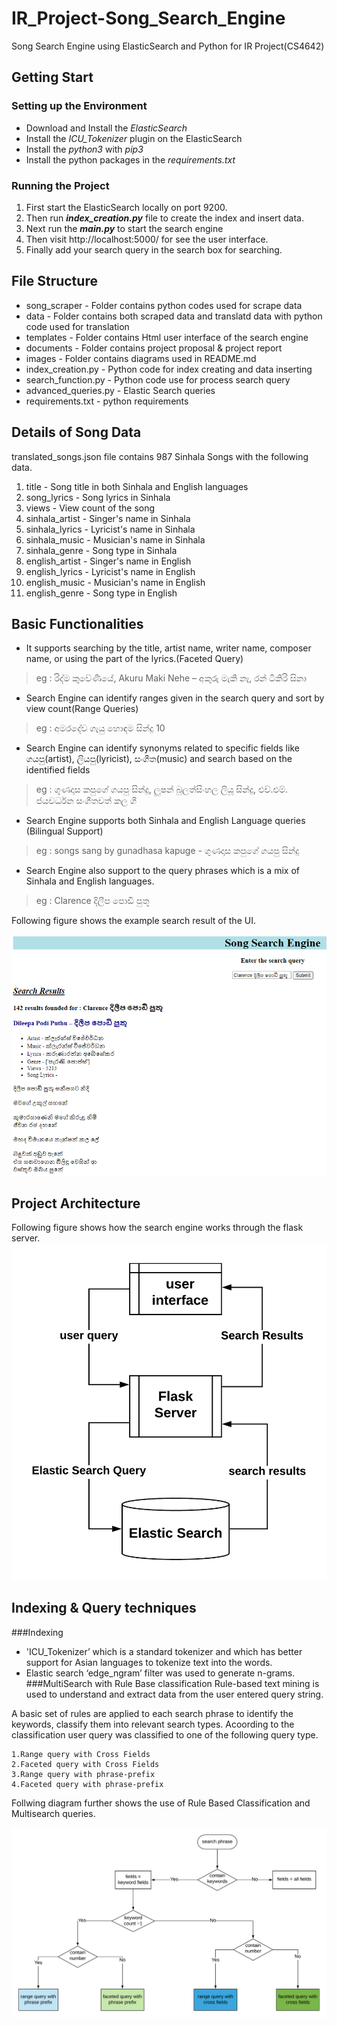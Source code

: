 # IR_Project-Song_Search_Engine
Song Search Engine using ElasticSearch and Python for IR Project(CS4642)

## Getting Start
### Setting up the Environment
* Download and Install the _ElasticSearch_
* Install the _ICU_Tokenizer_ plugin on the ElasticSearch
* Install the _python3_ with _pip3_
* Install the python packages in the _requirements.txt_

### Running the Project
1. First start the ElasticSearch locally on port 9200.
2. Then run **_index_creation.py_** file to create the index and insert data.
3. Next run the **_main.py_** to start the search engine
4. Then visit http://localhost:5000/ for see the user interface.
5. Finally add your search query in the search box for searching.

## File Structure
* song_scraper - Folder contains python codes used for scrape data
* data - Folder contains both scraped data and translatd data with python code used for translation
* templates - Folder contains Html user interface of the search engine
* documents - Folder contains project proposal & project report
* images - Folder contains diagrams used in README.md
* index_creation.py - Python code for index creating and data inserting
* search_function.py - Python code use for process search query
* advanced_queries.py - Elastic Search queries
* requirements.txt - python requirements 

## Details of Song Data
translated_songs.json file contains 987 Sinhala Songs with the following data.
1. title - Song title in both Sinhala and English languages
2. song_lyrics - Song lyrics in Sinhala
3. views - View count of the song
4. sinhala_artist - Singer's name in Sinhala
5. sinhala_lyrics - Lyricist's name in Sinhala
6. sinhala_music - Musician's name in Sinhala
7. sinhala_genre - Song type in Sinhala
8. english_artist - Singer's name in English
9. english_lyrics - Lyricist's name in English
10. english_music - Musician's name in English
11. english_genre - Song type in English

## Basic Functionalities
* It supports searching by the title, artist
name, writer name, composer name, or using the part of the lyrics.(Faceted Query)
> eg : රිද්ම කුවේණියේ, Akuru Maki Nehe – අකුරු මැකී නෑ,  රන් ටිකිරි සිනා
* Search Engine can identify ranges given in the search query and sort by view count(Range Queries)
> eg : අමරදේව ගැයු හොඳම සින්දු 10
* Search Engine can identify synonyms related to specific fields like ගයපු(artist), ලියපු(lyricist), සංගීත(music) and search
based on the identified fields
> eg : ගුණදාස කපුගේ ගයපු සින්දු, ලුෂන් බුලත්සිංහල ලියූ සින්දු, එච්.එම්. ජයවර්ධන සංගීතවත් කල ගී
* Search Engine supports both Sinhala and English Language queries (Bilingual Support)
> eg : songs sang by gunadhasa kapuge - ගුණදාස කපුගේ ගයපු සින්දු
* Search Engine also support to the query phrases which is a mix of Sinhala and English languages.
> eg : Clarence දිලීප පොඩි පුතූ

Following figure shows the example search result of the UI.

![Search Example of UI](./images/search_example.png)

## Project Architecture

Following figure shows how the search engine works through the flask server.
![Search Engine Architecture](./images/search_engine.png)

## Indexing & Query techniques

###Indexing
* 'ICU_Tokenizer’ which is a standard tokenizer and which has better support for Asian languages to tokenize text into the words. 
* Elastic search ‘edge_ngram’ filter was used to generate n-grams. 
###MultiSearch with Rule Base classification
Rule-based text mining is used to understand and extract data from the user entered query
string. 

A basic set of rules are applied to each search phrase to identify the keywords, classify them into relevant search types. Acoording to the classification user query was classified to one of the following query type.
    
    1.Range query with Cross Fields
    2.Faceted query with Cross Fields
    3.Range query with phrase-prefix
    4.Faceted query with phrase-prefix
    
Follwing diagram further shows the use of Rule Based Classification and Multisearch queries.

![MultiSearch with Rule Base classification](./images/rule_based.png)